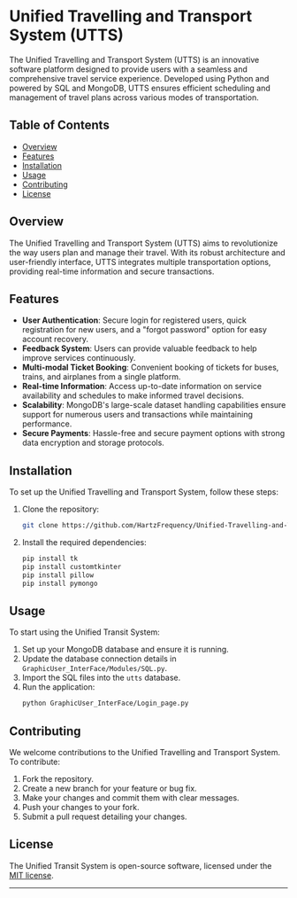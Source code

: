 # Unified Travelling and Transport System (UTTS)

The Unified Travelling and Transport System (UTTS) is an innovative software platform designed to provide users with a seamless and comprehensive travel service experience. Developed using Python and powered by SQL and MongoDB, UTTS ensures efficient scheduling and management of travel plans across various modes of transportation.

## Table of Contents

- [Overview](#overview)
- [Features](#features)
- [Installation](#installation)
- [Usage](#usage)
- [Contributing](#contributing)
- [License](#license)

## Overview

The Unified Travelling and Transport System (UTTS) aims to revolutionize the way users plan and manage their travel. With its robust architecture and user-friendly interface, UTTS integrates multiple transportation options, providing real-time information and secure transactions. 

## Features

- **User Authentication**: Secure login for registered users, quick registration for new users, and a "forgot password" option for easy account recovery.
- **Feedback System**: Users can provide valuable feedback to help improve services continuously.
- **Multi-modal Ticket Booking**: Convenient booking of tickets for buses, trains, and airplanes from a single platform.
- **Real-time Information**: Access up-to-date information on service availability and schedules to make informed travel decisions.
- **Scalability**: MongoDB's large-scale dataset handling capabilities ensure support for numerous users and transactions while maintaining performance.
- **Secure Payments**: Hassle-free and secure payment options with strong data encryption and storage protocols.

## Installation

To set up the Unified Travelling and Transport System, follow these steps:

1. Clone the repository:
    ```bash
    git clone https://github.com/HartzFrequency/Unified-Travelling-and-Transport-System.git
    ```

2. Install the required dependencies:
    ```bash
    pip install tk
    pip install customtkinter
    pip install pillow
    pip install pymongo
    ```

## Usage

To start using the Unified Transit System:

1. Set up your MongoDB database and ensure it is running.
2. Update the database connection details in `GraphicUser_InterFace/Modules/SQL.py`.
3. Import the SQL files into the `utts` database.
4. Run the application:
    ```bash
    python GraphicUser_InterFace/Login_page.py
    ```

## Contributing

We welcome contributions to the Unified Travelling and Transport System. To contribute:

1. Fork the repository.
2. Create a new branch for your feature or bug fix.
3. Make your changes and commit them with clear messages.
4. Push your changes to your fork.
5. Submit a pull request detailing your changes.

## License

The Unified Transit System is open-source software, licensed under the [MIT license](https://opensource.org/licenses/MIT).

---
